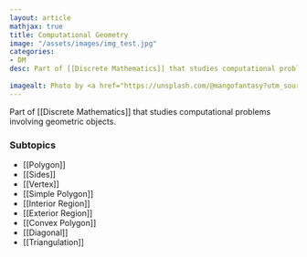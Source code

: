 ```yaml
---
layout: article
mathjax: true
title: Computational Geometry
image: "/assets/images/img_test.jpg"
categories:
- DM
desc: Part of [[Discrete Mathematics]] that studies computational problems involving geometric objects.
 
imagealt: Photo by <a href="https://unsplash.com/@mangofantasy?utm_source=unsplash&utm_medium=referral&utm_content=creditCopyText">Tim Johnson</a> on <a href="https://unsplash.com/s/photos/logic?utm_source=unsplash&utm_medium=referral&utm_content=creditCopyText">Unsplash</a>
---
```

Part of [[Discrete Mathematics]] that studies computational problems involving geometric objects.

### Subtopics
- [[Polygon]]
- [[Sides]]
- [[Vertex]]
- [[Simple Polygon]]
- [[Interior Region]]
- [[Exterior Region]]
- [[Convex Polygon]]
- [[Diagonal]]
- [[Triangulation]]